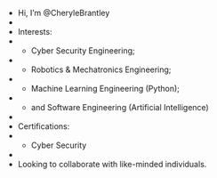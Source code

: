- Hi, I’m @CheryleBrantley
- 
- Interests:
- - Cyber Security Engineering;
- - Robotics & Mechatronics Engineering;
- - Machine Learning Engineering (Python);
- - and Software Engineering (Artificial Intelligence)
-
- Certifications:
- - Cyber Security
-
- Looking to collaborate with like-minded individuals.

<!---
CheryleBrantley/CheryleBrantley is a ✨ special ✨ repository because its `README.md` (this file) appears on your GitHub profile.
You can click the Preview link to take a look at your changes.
--->

